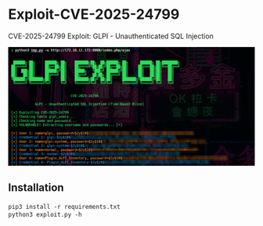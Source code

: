 # Exploit-CVE-2025-24799
CVE-2025-24799 Exploit: GLPI - Unauthenticated SQL Injection

<p align="center"><img src="glpi.png"></p>

## Installation

```
pip3 install -r requirements.txt
python3 exploit.py -h
```

